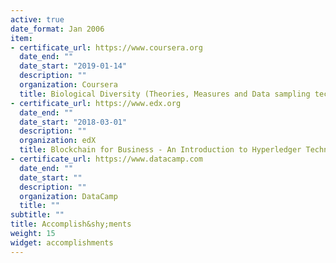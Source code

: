 ```yaml
---
active: true
date_format: Jan 2006
item:
- certificate_url: https://www.coursera.org
  date_end: ""
  date_start: "2019-01-14"
  description: ""
  organization: Coursera
  title: Biological Diversity (Theories, Measures and Data sampling techniques)
- certificate_url: https://www.edx.org
  date_end: ""
  date_start: "2018-03-01"
  description: ""
  organization: edX
  title: Blockchain for Business - An Introduction to Hyperledger Technologies
- certificate_url: https://www.datacamp.com
  date_end: ""
  date_start: ""
  description: ""
  organization: DataCamp
  title: ""
subtitle: ""
title: Accomplish&shy;ments
weight: 15
widget: accomplishments
---
```

